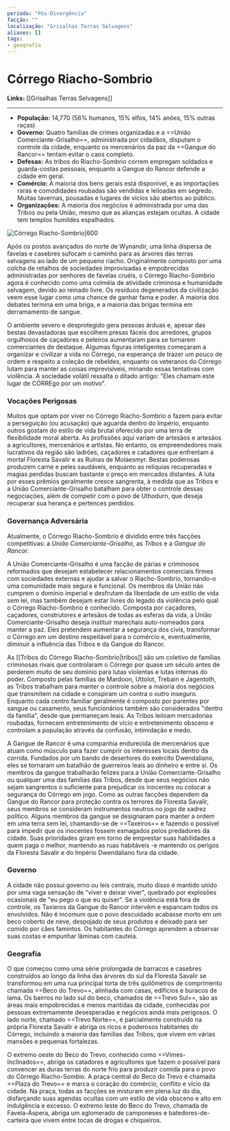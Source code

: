 ```yaml
---
período: "Pós-Divergência"
facção: ""
localização: "Grisalhas Terras Selvagens"
aliases: []
tags:
- geografia
---
```


# **Córrego Riacho-Sombrio**

**Links:** [[Grisalhas Terras Selvagens]]

---
- **População:** 14,770 (56% humanos, 15% elfos, 14% anões, 15% outras raças)
- **Governo:** Quatro famílias de crimes organizadas e a ==União Comerciante-Grisalho==, administrada por cidadãos, disputam o controle da cidade, enquanto os mercenários da paz da ==Gangue do Rancor== tentam evitar o caos completo.
- **Defesas:** As tribos do Riacho-Sombrio correm empregam soldados e guarda-costas pessoais, enquanto a Gangue do Rancor defende a cidade em geral.
- **Comércio:** A maioria dos bens gerais está disponível, e as importações raras e comodidades roubadas são vendidas e leiloadas em segredo. Muitas tavernas, pousadas e lugares de vícios são abertos ao público.
- **Organizações:** A maioria dos negócios é administrada por uma das Tribos ou pela União, mesmo que as alianças estejam ocultas. A cidade tem templos humildes espalhados.

![Córrego Riacho-Sombrio|600](https://github.com/Iago31/Exandria-Players/blob/master/_notes/Attachments/C%C3%B3rrego%20Riacho-Sombrio.png?raw=true)

Após os postos avançados do norte de Wynandir, uma linha dispersa de favelas e casebres sufocam o caminho para as árvores das terras selvagens ao lado de um pequeno riacho. Originalmente composto por uma colcha de retalhos de sociedades improvisadas e empobrecidas administradas por senhores de favelas cruéis, o Córrego Riacho-Sombrio agora é conhecido como uma colméia de atividade criminosa e humanidade selvagem, devido ao reinado livre. Os resíduos degenerados da civilização veem esse lugar como uma chance de ganhar fama e poder. A maioria dos debates termina em uma briga, e a maioria das brigas termina em derramamento de sangue.

O ambiente severo e desprotegido gera pessoas árduas e, apesar das bestas devastadoras que escolhem presas fáceis dos arredores, grupos orgulhosos de caçadores e peleiros aumentaram para se tornarem comerciantes de destaque. Algumas figuras inteligentes começaram a organizar e civilizar a vida no Córrego, na esperança de trazer um pouco de ordem e respeito a coleção de rebeldes, enquanto os veteranos do Córrego lutam para manter as coisas imprevisíveis, minando essas tentativas com violência. A sociedade volátil ressalta o ditado antigo: "Eles chamam este lugar de CÓRREgo por um motivo".

### **Vocações Perigosas**
Muitos que optam por viver no Córrego Riacho-Sombrio o fazem para evitar a perseguição (ou acusação) que aguarda dentro do Império, enquanto outros gostam do estilo de vida brutal oferecido por uma terra de flexibilidade moral aberta. As profissões aqui variam de artesãos e artesãos a agricultores, mercenários e artistas. No entanto, os empreendedores mais lucrativos da região são ladrões, caçadores e catadores que enfrentam a mortal Floresta Savalir e as Ruínas de Molaesmyr. Bestas poderosas produzem carne e peles saudáveis, enquanto as relíquias recuperadas e magias perdidas buscam bastante o preço em mercados distantes. A luta por esses prêmios geralmente cresce sangrenta, à medida que as Tribos e a União Comerciante-Grisalho batalham para obter o controle dessas negociações, além de competir com o povo de Uthodurn, que deseja recuperar sua herança e pertences perdidos.

### **Governança Adversária**
Atualmente, o Córrego Riacho-Sombrio é dividido entre três facções competitivas: a *União Comerciante-Grisalho*, as *Tribos* e a *Gangue do Rancor*.

A União Comerciante-Grisalho é uma facção de párias e criminosos reformados que desejam estabelecer relacionamentos comerciais firmes com sociedades externas e ajudar a salvar o Riacho-Sombrio, tornando-o uma comunidade mais segura e funcional. Os membros da União não cumprem o domínio imperial e desfrutam da liberdade de um estilo de vida sem lei, mas também desejam estar livres do legado da violência pelo qual o Córrego Riacho-Sombrio é conhecido. Composta por caçadores, caçadores, construtores e artesãos de todas as esferas da vida, a União Comerciante-Grisalho deseja instituir marechais auto-nomeados para manter a paz. Eles pretendem aumentar a segurança dos civis, transformar o Córrego em um destino respeitável para o comércio e, eventualmente, diminuir a influência das Tribos e da Gangue do Rancor.

As [[Tribos do Córrego Riacho-Sombrio|tribos]] são um coletivo de famílias criminosas rivais que controlaram o Córrego por quase um século antes de perderem muito de seu domínio para lutas violentas e lutas internas do poder. Composto pelas famílias de Mardoon, Uttolot, Trebain e Jagentoth, as Tribos trabalham para manter o controle sobre a maioria dos negócios que transmitem na cidade e conspiram um contra o outro inseguro. Enquanto cada centro familiar geralmente é composto por parentes por sangue ou casamento, seus funcionários também são considerados "dentro da família", desde que permaneçam leais. As Tribos leiloam mercadorias roubadas, fornecem entretenimento de vício e entretenimento obsceno e controlam a população através da confusão, intimidação e medo.

A Gangue de Rancor é uma companhia endurecida de mercenários que atuam como músculo para fazer cumprir os interesses locais dentro da corrida. Fundados por um bando de desertores do exército Dwendaliano, eles se tornaram um batalhão de guerreiros leais ao dinheiro e entre si. Os membros da gangue trabalharão felizes para a União Comerciante-Grisalho ou qualquer uma das famílias das Tribos, desde que seus negócios não sejam sangrentos o suficiente para prejudicar os inocentes ou colocar a segurança do Córrego em jogo. Como as outras facções dependem da Gangue do Rancor para proteção contra os terrores da Floresta Savalir, seus membros se consideram instrumentos neutros no jogo de xadrez político. Alguns membros da gangue se designaram para manter a ordem em uma terra sem lei, chamando-se de ==Taxeiros== e fazendo o possível para impedir que os inocentes fossem esmagados pelos predadores da cidade. Suas prioridades giram em torno de emprestar suas habilidades a quem paga o melhor, mantendo as ruas habitáveis -e mantendo os perigos da Floresta Savalir e do Império Dwendaliano fora da cidade.

### **Governo**
A cidade não possui governo ou leis centrais, muito disso é mantido unido por uma vaga sensação de "viver e deixar viver", quebrado por explosões ocasionais de "eu pego o que eu quiser". Se a violência está fora de controle, os Taxieros da Gangue do Rancor intervêm e espancam todos os envolvidos. Não é incomum que o povo descuidado acabasse morto em um beco coberto de neve, despojado de seus produtos e deixado para ser comido por cães famintos. Os habitantes do Córrego aprendem a observar suas costas e empunhar lâminas com cautela.

### **Geografia**
O que começou como uma série prolongada de barracos e casebres construídos ao longo da linha das árvores do sul da Floresta Savalir se transformou em uma rua principal torta de três quilômetros de comprimento chamada ==Beco do Trevo==, alinhada com casas, edifícios e buracos de lama. Os bairros no lado sul do beco, chamados de ==Trevo Sul==, são as áreas mais empobrecidas e menos mantidas da cidade, conhecidas por pessoas extremamente desesperadas e negócios ainda mais perigosos. O lado norte, chamado ==Trevo Norte==, é parcialmente construído na própria Floresta Savalir e abriga os ricos e poderosos habitantes do Córrego, incluindo a maioria das famílias das Tribos, que vivem em várias mansões e pequenas fortalezas.

O extremo oeste do Beco do Trevo, conhecido como ==Vimes-Inclinados==, abriga os catadores e agricultores que fazem o possível para convencer as duras terras do norte frio para produzir comida para o povo do Córrego Riacho-Sombio. A praça central do Beco do Trevo é chamada ==Plaza do Trevo== e marca o coração do comércio, conflito e vício da cidade. Na praça, todas as facções se misturam em plena luz do dia, disfarçando suas agendas ocultas com um estilo de vida obsceno e alto em indulgência e excesso. O extremo leste do Beco do Trevo, chamada de Favela-Áspera, abriga um aglomerado de camponeses e batedores-de-carteira que vivem entre tocas de drogas e chiqueiros.